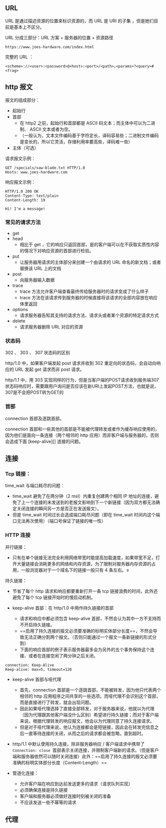 ## URL

URL 是通过描述资源的位置来标识资源的，而 URL 是 URI 的子集 ，但是她们目前是基本上不区分。

URL 分成三部分：URL 方案 + 服务器的位置 + 资源路径

~~~
https://www.joes-hardware.com/index.html
~~~

完整的 URL ：

~~~url
<scheme>://<user>:<password>@<host>:<port>/<path>;<params>?<query>#<frag>
~~~



## http 报文

报文的组成部分：

- 起始行
- 首部
  - 在 http2 之前，起始行和首部都是 ASCII 码文本；而主体中可以为二进制、 ASCII 文本或者为空。
  - （一般认为，文本文件编码基于字符定长，译码容易些；二进制文件编码是变长的，所以它灵活，存储利用率要高些，译码难一些）
- 主体（可选）



请求报文示例：

~~~
GET /specials/saw-blade.txt HTTP/1.0
Hosts: www.joes-hardware.com
~~~

响应报文示例：

~~~
HTTP/1.0 200 OK
Content-Type: text/plain
Content-Length: 19

Hi! I'm a message!
~~~



### 常见的请求方法

- get 
- head
  - 相比于 get ，它的响应只返回首部，是的客户端可以在不获取实质性内容的情况下对响应资源的首部进行检验。
- put 
  - 让服务器用请求的主体部分来创建一个由请求的 URL 命名的新文档；或者替换该 URL 上的文档
- post 
  - 向服务器输入数据
- trace
  - trace 方法允许客户端查看最终传给服务器时的请求变成了什么样子
  - trace 方法在该请求传到服务器的时候直接将该请求的全部内容放在响应体里返回
- options 
  - 请求服务器告知其支持的请求方法、请求头或者某个资源的特定请求方式
- delete 
  - 请求服务器删除 URL 对应的资源



### 状态码

302 、 303 、 307 状态码的区别

http/1.0 中，如果客户端发起 post 请求并收到 302 重定向的状态码，会自动向响应的 URL 发起 get 请求而非 post 请求。

http/1.1 中，用 303 实现同样的行为，但是当客户端的POST请求收到服务端307状态码响应时，需要跟用户询问是否应该在新URI上发起POST方法，也就是说，307是不会把POST转为GET的



### 首部

connection 首部及逐跳首部。

connection 首部和一些其他的首部是不能被代理转发或者作为缓存响应使用的，因为他们是面向一条连接（两个相邻的 http 应用）而非客户端与服务器的，否则会造成下面 [keep-alive][] 连接的问题。





## 连接

### Tcp 链接：

time_wait 与端口耗尽的问题：

-  time_wait 避免了在两分钟（2 msl）内重复创建两个相同 IP 地址的连接，避免了上一个连接的未发送到的老报文影响到下一个新链接（因为双方都无法确定关闭连接的瞬间另一方是否正在发送报文）。
- 但是 time_wait 时间过长会造成端口耗尽问题（即在 time_wait 时间内这个端口无法再次使用）（端口号保证了链接的唯一性）



### HTTP 连接

并行链接：

- 只有在单个链接无法完全利用网络带宽时能提高加载速度，如果带宽不足，打开大量链接会消耗更多的网络和内存资源，为了限制对服务器内存资源的占用，一般浏览器对于一个域名下的链接一般只有 4 条左右。≤



持久链接：

- 节省了每个 http 请求和响应都要重新打开一条 tcp 链接浪费的时间，此外还避免了每个 tcp 链接开始时的慢启动机制。

- keep-alive 首部：在 http/1.0 中用作持久链接的首部
  - 请求和响应中都必须包含 keep-alive 首部，不然会认为其中一方不支持而不开启持久链接。
  - ==启用了持久连接的报文必须要准确的标明实体部分长度==，不然会导致无法正确分割两个报文。（否则只能通过一个报文一条新链接的形式分割）
  - 下面的响应首部的例子表示服务器最多会为另外的五个事务保持这个连接、或者在连接空闲了两分钟之后关闭。

~~~
connection: Keep-Alive
Keep-alive: max=5, timeout=120
~~~

- keep-alive 首部与哑代理
  - 首先，connection 首部是一个逐跳首部，不能被转发，因为他只代表两个相邻的 http 应用程序之间共享的一些选项。而哑代理不会识别这个首部，而是直接进行了转发，就会出现问题。
  - 因此如果哑代理选择了直接全部转发，对于服务器来说，他就以为代理（因为代理跟其他客户端没什么区别）希望进行持久链接；而对于客户端来说，根据代理转发的响应报文，他会以为代理同意了持久连接请求。
  - 但是对于哑代理来说，他认为连接都会是短链接，因此会在转发完信息之后一直等待连接的关闭，从而之后的请求都会被忽略，直到超时。
- http/1.1 中默认使用持久连接，除非服务器响应 / 客户端请求中携带了 `Connection: close `首部表示关闭连接，并限制客户端新的请求。（但是客户端和服务器依然可以随时关闭连接）此外：==启用了持久连接的报文必须要准确的标明实体部分长度（Content-Length）==

- 管道化连接：
  - 允许客户端在响应到达前发送更多的请求（请求队列实现）
  - 必须确保连接是持久链接
  - 客户端和服务器必须做好连接时刻被关闭的准备
  - 不应该发送一些不幂等的请求 



## 代理





